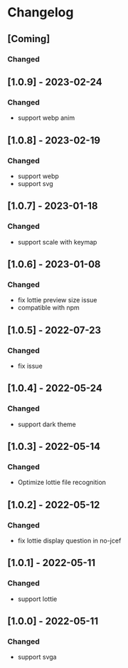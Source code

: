 # Changelog

## [Coming]
### Changed

## [1.0.9] - 2023-02-24
### Changed
- support webp anim

## [1.0.8] - 2023-02-19
### Changed
- support webp
- support svg

## [1.0.7] - 2023-01-18
### Changed
- support scale with keymap

## [1.0.6] - 2023-01-08
### Changed
- fix lottie preview size issue
- compatible with npm

## [1.0.5] - 2022-07-23
### Changed
- fix issue

## [1.0.4] - 2022-05-24
### Changed
- support dark theme

## [1.0.3] - 2022-05-14
### Changed
- Optimize lottie file recognition

## [1.0.2] - 2022-05-12
### Changed
- fix lottie display question in no-jcef

## [1.0.1] - 2022-05-11
### Changed
- support lottie

## [1.0.0] - 2022-05-11
### Changed
- support svga
